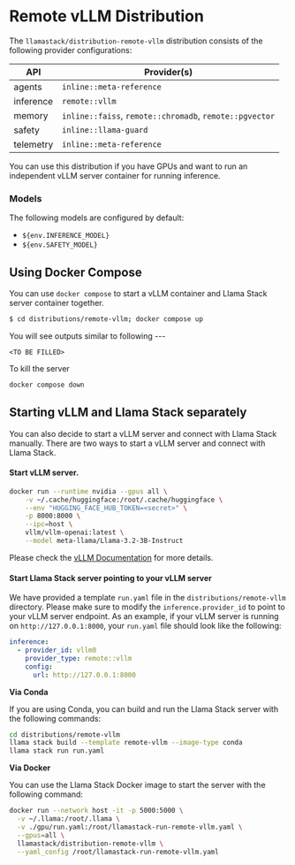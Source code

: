 # Remote vLLM Distribution

The `llamastack/distribution-remote-vllm` distribution consists of the following provider configurations:

| API | Provider(s) |
|-----|-------------|
| agents | `inline::meta-reference` |
| inference | `remote::vllm` |
| memory | `inline::faiss`, `remote::chromadb`, `remote::pgvector` |
| safety | `inline::llama-guard` |
| telemetry | `inline::meta-reference` |


You can use this distribution if you have GPUs and want to run an independent vLLM server container for running inference.
### Models

The following models are configured by default:
- `${env.INFERENCE_MODEL}`
- `${env.SAFETY_MODEL}`

## Using Docker Compose

You can use `docker compose` to start a vLLM container and Llama Stack server container together.
```bash
$ cd distributions/remote-vllm; docker compose up
```

You will see outputs similar to following ---
```
<TO BE FILLED>
```

To kill the server
```bash
docker compose down
```

## Starting vLLM and Llama Stack separately

You can also decide to start a vLLM server and connect with Llama Stack manually. There are two ways to start a vLLM server and connect with Llama Stack.

#### Start vLLM server.

```bash
docker run --runtime nvidia --gpus all \
    -v ~/.cache/huggingface:/root/.cache/huggingface \
    --env "HUGGING_FACE_HUB_TOKEN=<secret>" \
    -p 8000:8000 \
    --ipc=host \
    vllm/vllm-openai:latest \
    --model meta-llama/Llama-3.2-3B-Instruct
```

Please check the [vLLM Documentation](https://docs.vllm.ai/en/v0.5.5/serving/deploying_with_docker.html) for more details.


#### Start Llama Stack server pointing to your vLLM server


We have provided a template `run.yaml` file in the `distributions/remote-vllm` directory. Please make sure to modify the `inference.provider_id` to point to your vLLM server endpoint. As an example, if your vLLM server is running on `http://127.0.0.1:8000`, your `run.yaml` file should look like the following:
```yaml
inference:
  - provider_id: vllm0
    provider_type: remote::vllm
    config:
      url: http://127.0.0.1:8000
```

**Via Conda**

If you are using Conda, you can build and run the Llama Stack server with the following commands:
```bash
cd distributions/remote-vllm
llama stack build --template remote-vllm --image-type conda
llama stack run run.yaml
```

**Via Docker**

You can use the Llama Stack Docker image to start the server with the following command:
```bash
docker run --network host -it -p 5000:5000 \
  -v ~/.llama:/root/.llama \
  -v ./gpu/run.yaml:/root/llamastack-run-remote-vllm.yaml \
  --gpus=all \
  llamastack/distribution-remote-vllm \
  --yaml_config /root/llamastack-run-remote-vllm.yaml
```
